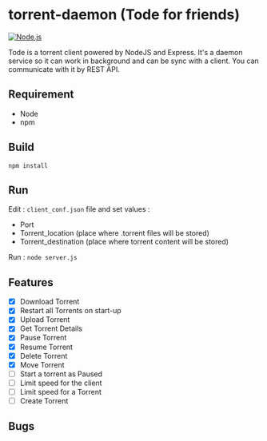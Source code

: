 # torrent-daemon (Tode for friends)
[![Node.js](https://github.com/Blazkowitcz/torrent-daemon/actions/workflows/nodejs.yaml/badge.svg?branch=master)](https://github.com/Blazkowitcz/torrent-daemon/actions/workflows/nodejs.yaml)

Tode is a torrent client powered by NodeJS and Express. It's a daemon service so it can work in background and can be sync with a client. You can communicate with it by REST API.

## Requirement
- Node
- npm

## Build
```
npm install
```

## Run
Edit : `client_conf.json` file and set values :
- Port
- Torrent_location (place where .torrent files will be stored)
- Torrent_destination (place where torrent content will be stored)

Run : ```node server.js```

## Features

- [x] Download Torrent
- [x] Restart all Torrents on start-up 
- [x] Upload Torrent
- [x] Get Torrent Details
- [x] Pause Torrent
- [x] Resume Torrent
- [x] Delete Torrent
- [x] Move Torrent
- [ ] Start a torrent as Paused
- [ ] Limit speed for the client
- [ ] Limit speed for a Torrent
- [ ] Create Torrent
 
## Bugs
